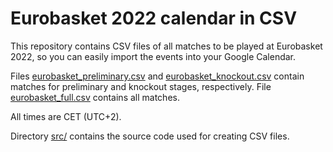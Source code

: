 # Eurobasket 2022 calendar in CSV
This repository contains CSV files of all matches to be played at Eurobasket 2022, so you can easily import
the events into your Google Calendar.

Files [eurobasket_preliminary.csv](eurobasket_preliminary.csv) and [eurobasket_knockout.csv](eurobasket_knockout.csv) contain matches for preliminary and knockout stages, respectively.
File [eurobasket_full.csv](eurobasket_full.csv) contains all matches.

All times are CET (UTC+2).

Directory [src/](src/) contains the source code used for creating CSV files.

